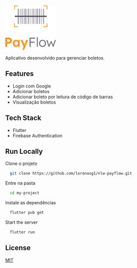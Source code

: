 
![PayFlow](https://github.com/lorenasg1/nlw-payflow/blob/main/assets/images/logofull.png?raw=true)

Aplicativo desenvolvido para gerenciar boletos.



## Features

- Login com Google
- Adicionar boletos
- Adicionar boleto por leitura de código de barras
- Visualização boletos


## Tech Stack

- Flutter
- Firebase Authentication



## Run Locally

Clone o projeto

```bash
  git clone https://github.com/lorenasg1/nlw-payflow.git
```

Entre na pasta

```bash
  cd my-project
```

Instale as dependências

```bash
  flutter pub get
```

Start the server

```bash
  flutter run
```


## License

[MIT](https://choosealicense.com/licenses/mit/)

